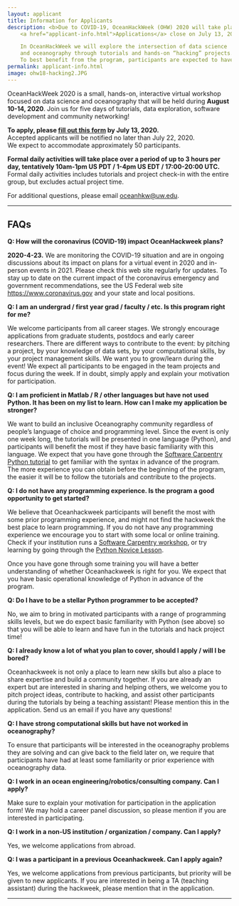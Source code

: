```yaml
---
layout: applicant
title: Information for Applicants
description: <b>Due to COVID-19, OceanHackWeek (OHW) 2020 will take place as a virtual, online event.
    <a href="applicant-info.html">Applications</a> close on July 13, 2020. 

    In OceanHackWeek we will explore the intersection of data science 
    and oceanography through tutorials and hands-on “hacking” projects. 
    To best benefit from the program, participants are expected to have some experience with Python programming and data analysis.
permalink: applicant-info.html
image: ohw18-hacking2.JPG
---
```


OceanHackWeek 2020 is a small, hands-on, interactive virtual workshop focused on data science and oceanography that will be held during **August 10-14, 2020**. Join us for five days of tutorials, data exploration, software development and community networking!

**To apply, please [fill out this form](https://form.jotform.com/201774238098159) by July 13, 2020.**  
Accepted applicants will be notified no later than July 22, 2020.  
We expect to accommodate approximately 50 participants.

**Formal daily activities will take place over a period of up to 3 hours per day, tentatively 10am-1pm US PDT / 1-4pm US EDT / 17:00-20:00 UTC.** Formal daily activities includes tutorials and project check-in with the entire group, but excludes actual project time.

For additional questions, please email <a href="mailto:oceanhkw@uw.edu" target="_blank">oceanhkw@uw.edu</a>.

---

## FAQs

**Q: How will the coronavirus (COVID-19) impact OceanHackweek plans?**

**2020-4-23.** We are monitoring the COVID-19 situation and are in ongoing discussions 
about its impact on plans for a virtual event in 2020 and in-person events in 2021. 
Please check this web site regularly for updates.
To stay up to date on the current impact of the coronavirus emergency and government recommendations,
see the US Federal web site <a href="https://www.coronavirus.gov">https://www.coronavirus.gov</a> 
and your state and local positions.

**Q: I am an undergrad / first year grad / faculty / etc. Is this program right for me?**

We welcome participants from all career stages. We strongly encourage applications from graduate students, postdocs and early career researchers. There are different ways to contribute to the event: by pitching a project, by your knowledge of data sets, by your computational skills, by your project management skills. We want you to grow/learn during the event! We expect all participants to be engaged in the team projects and focus during the week. If in doubt, simply apply and explain your motivation for participation.

**Q: I am proficient in Matlab / R / other languages but have not used Python. It has been on my list to learn. How can I make my application be stronger?**

We want to build an inclusive Oceanography community regardless of people’s language of choice and programming level. Since the event is only one week long, the tutorials will be presented in one language (Python), and participants will benefit the most if they have basic familiarity with this language. We expect that you have gone through the [Software Carpentry Python tutorial](http://swcarpentry.github.io/python-novice-gapminder) to get familiar with the syntax in advance of the program. The more experience you can obtain before the beginning of the program, the easier it will be to follow the tutorials and contribute to the projects.

**Q: I do not have any programming experience. Is the program a good opportunity to get started?**

We believe that Oceanhackweek participants will benefit the most with some prior programming experience, and might not find the hackweek the best place to learn programming. If you do not have any programming experience we encourage you to start with some local or online training. Check if your institution runs a [Software Carpentry workshop](https://software-carpentry.org/workshops/), or try learning by going through the [Python Novice Lesson](http://swcarpentry.github.io/python-novice-gapminder).

Once you have gone through some training you will have a better understanding of whether Oceanhackweek is right for you. We expect that you have basic operational knowledge of Python in advance of the program.

**Q: Do I have to be a stellar Python programmer to be accepted?**

No, we aim to bring in motivated participants with a range of programming skills levels, but we do expect basic familiarity with Python (see above) so that you will be able to learn and have fun in the tutorials and hack project time!

**Q: I already know a lot of what you plan to cover, should I apply / will I be bored?**

Oceanhackweek is not only a place to learn new skills but also a place to share expertise and build a community together. If you are already an expert but are interested in sharing and helping others, we welcome you to pitch project ideas, contribute to hacking, and assist other participants during the tutorials by being a teaching assistant!  Please mention this in the application. Send us an email if you have any questions!

**Q: I have strong computational skills but have not worked in oceanography?**

To ensure that participants will be interested in the oceanography problems they are solving and can give back to the field later on, we require that participants have had at least some familiarity or prior experience with oceanography data.

**Q: I work in an ocean engineering/robotics/consulting company. Can I apply?**

Make sure to explain your motivation for participation in the application form! We may hold a career panel discussion, so please mention if you are interested in participating.

**Q: I work in a non-US institution / organization / company. Can I apply?**

Yes, we welcome applications from abroad.

**Q: I was a participant in a previous Oceanhackweek. Can I apply again?**

Yes, we welcome applications from previous participants, but priority will be given to new applicants. If you are interested in being a TA (teaching assistant) during the hackweek, please mention that in the application.

---
